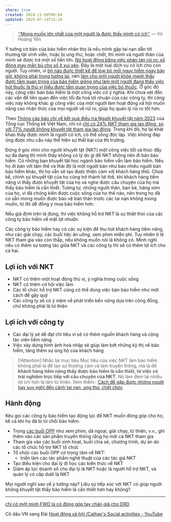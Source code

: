 ```yaml
---
share: true
created: 2024-11-09T00:04
updated: 2025-07-14T15:24
---
```

> [''Mong muốn lớn nhất của một người là được thấy mình có ích''](https://www.drdvietnam.org/vi/tin-bon-phuong/18874-mong-muon-lon-nhat-cua-mot-nguoi-la-duoc-thay-minh-co-ich.html) 
> — Võ Hoàng Yến

Ý tưởng cơ bản của bảo hiểm nhân thọ là nếu mình gặp tai nạn dẫn tới thương tật vĩnh viễn, hoặc bị ung thư, hoặc chết, thì mình và người thân của mình sẽ được trả một số tiền lớn. [Nó hoạt động bằng việc phân tán rủi ro: số đông may mắn bù cho số ít xui xẻo](../../../%E2%9A%A1Hi%E1%BB%83u%20bi%E1%BA%BFt%20s%C3%A2u/T%E1%BB%95%20ch%E1%BB%A9c%20t%C3%A0i%20ch%C3%ADnh/B%E1%BA%A3o%20hi%E1%BB%83m/Lo%E1%BA%A1i%20h%C3%ACnh%20b%E1%BA%A3o%20hi%E1%BB%83m/Nh%C3%A2n%20th%E1%BB%8D/B%E1%BA%A3o%20hi%E1%BB%83m%20nh%C3%A2n%20th%E1%BB%8D%20ho%E1%BA%A1t%20%C4%91%E1%BB%99ng%20b%E1%BA%B1ng%20vi%E1%BB%87c%20ph%C3%A2n%20t%C3%A1n%20r%E1%BB%A7i%20ro,%20l%E1%BA%A5y%20s%E1%BB%91%20%C4%91%C3%B4ng%20may%20m%E1%BA%AFn%20b%C3%B9%20cho%20s%E1%BB%91%20%C3%ADt%20xui%20x%E1%BA%BBo.md). Đây là một loại dịch vụ có ích cho con người. Tuy nhiên, vì [bộ não được thiết kế để loại bỏ mối nguy hiểm ngay bây giờ, không phải trong tương lai](../../../%E2%9A%A1Hi%E1%BB%83u%20bi%E1%BA%BFt%20s%C3%A2u/T%C3%A2m%20l%C3%BD%20h%E1%BB%8Dc%20qu%E1%BA%A3n%20l%C3%BD%20v%C3%A0%20lao%20%C4%91%E1%BB%99ng/S%E1%BA%AFp%20x%E1%BA%BFp%20%C4%91%E1%BB%99%20%C6%B0u%20ti%C3%AAn/S%E1%BB%B1%20tr%C3%AC%20ho%C3%A3n/B%E1%BB%99%20n%C3%A3o%20%C4%91%C6%B0%E1%BB%A3c%20thi%E1%BA%BFt%20k%E1%BA%BF%20%C4%91%E1%BB%83%20lo%E1%BA%A1i%20b%E1%BB%8F%20m%E1%BB%91i%20nguy%20hi%E1%BB%83m%20ngay%20b%C3%A2y%20gi%E1%BB%9D,%20kh%C3%B4ng%20ph%E1%BA%A3i%20trong%20t%C6%B0%C6%A1ng%20lai.md), nên [làm cho một người khỏe mạnh thấy được tầm quan trọng của bảo hiểm giống như làm một người đang thấy việc hút thuốc là thú vị hiểu được tầm quan trọng của việc bỏ thuốc](../../../%E2%9A%A1Hi%E1%BB%83u%20bi%E1%BA%BFt%20s%C3%A2u/T%E1%BB%95%20ch%E1%BB%A9c%20t%C3%A0i%20ch%C3%ADnh/B%E1%BA%A3o%20hi%E1%BB%83m/Nhu%20c%E1%BA%A7u,%20l%E1%BB%A3i%20%C3%ADch%20c%E1%BB%A7a%20kh%C3%A1ch%20h%C3%A0ng/L%C3%A0m%20cho%20m%E1%BB%99t%20ng%C6%B0%E1%BB%9Di%20kh%E1%BB%8Fe%20m%E1%BA%A1nh%20th%E1%BA%A5y%20%C4%91%C6%B0%E1%BB%A3c%20t%E1%BA%A7m%20quan%20tr%E1%BB%8Dng%20c%E1%BB%A7a%20b%E1%BA%A3o%20hi%E1%BB%83m%20gi%E1%BB%91ng%20nh%C6%B0%20l%C3%A0m%20m%E1%BB%99t%20ng%C6%B0%E1%BB%9Di%20%C4%91ang%20th%E1%BA%A5y%20vi%E1%BB%87c%20h%C3%BAt%20thu%E1%BB%91c%20l%C3%A0%20th%C3%BA%20v%E1%BB%8B%20hi%E1%BB%83u%20%C4%91%C6%B0%E1%BB%A3c%20t%E1%BA%A7m%20quan%20tr%E1%BB%8Dng%20c%E1%BB%A7a%20vi%E1%BB%87c%20b%E1%BB%8F%20thu%E1%BB%91c.md). Ở góc độ này, công việc bán bảo hiểm là một công việc có ý nghĩa. Khi chưa xét đến các vấn đề liên quan đến việc tối đa hoá lợi nhuận của các công ty, thì công việc này không khác gì công việc của một người làm hoạt động xã hội muốn nâng cao nhận thức của mọi người về rủi ro, giúp họ quản lý rủi ro tốt hơn. 

Theo [Thông cáo báo chí về kết quả điều tra Người khuyết tật năm 2023](https://www.gso.gov.vn/tin-tuc-thong-ke/2024/11/thong-cao-bao-chi-ve-ket-qua-dieu-tra-nguoi-khuyet-tat-nam-2023/) của Tổng cục Thống kê Việt Nam, chỉ có [chỉ có 24% NKT tham gia lao động, so với 77% người không khuyết tật tham gia lao động](../../../%E2%9A%A1Hi%E1%BB%83u%20bi%E1%BA%BFt%20s%C3%A2u/Ph%C3%A1t%20tri%E1%BB%83n%20b%E1%BB%81n%20v%E1%BB%AFng/H%E1%BB%97%20tr%E1%BB%A3%20ng%C6%B0%E1%BB%9Di%20y%E1%BA%BFu%20th%E1%BA%BF/Ng%C6%B0%E1%BB%9Di%20khuy%E1%BA%BFt%20t%E1%BA%ADt/T%E1%BB%B7%20l%E1%BB%87%20ng%C6%B0%E1%BB%9Di%20khuy%E1%BA%BFt%20t%E1%BA%ADt%20tham%20gia%20l%E1%BB%B1c%20l%C6%B0%E1%BB%A3ng%20lao%20%C4%91%E1%BB%99ng%20l%C3%A0%2023,9%EF%BC%85,%20th%E1%BA%A5p%20h%C6%A1n%2053,5%20%C4%91i%E1%BB%83m%20ph%E1%BA%A7n%20tr%C4%83m%20so%20v%E1%BB%9Bi%20ng%C6%B0%E1%BB%9Di%20kh%C3%B4ng%20khuy%E1%BA%BFt%20t%E1%BA%ADt%20(77,4%EF%BC%85).md). Trong khi đó, họ lại khát khao thấy được mình là người có ích, có thể sống độc lập. Việc không đáp ứng được nhu cầu này thể hiện sự thất bại của thị trường.

Đứng ở góc nhìn cho người khuyết tật (NKT) một công việc tốt và thúc đẩy sự đa dạng thì mình thấy không có lý do gì để NKT không nên đi bán bảo hiểm. Có những bạn khuyết tật học ngành bảo hiểm vẫn làm bảo hiểm. Nếu họ đi bán với tâm thế và thái độ là một người bán như bao nhiêu người bán bảo hiểm khác, thì họ vẫn sẽ tạo được thiện cảm với khách hàng thôi. Chưa kể, chính sự khuyết tật của họ cũng trở thành lợi thế, khi khách hàng tiềm năng vì thấy được khuyết tật của họ và nghe được câu chuyện của họ mà thấy bảo hiểm là cần thiết. Tương tự, những người thân, bạn bè, hàng xóm của họ, vì đã chứng kiến được cuộc sống của họ thế nào, nên trong họ đã có sẵn mong muốn được bảo vệ bản thân trước các tai nạn không mong muốn, từ đó dễ đồng ý mua bảo hiểm hơn.

Nếu giả định trên là đúng, thì việc không hỗ trợ NKT là sự thiệt thòi của các công ty bảo hiểm về mặt *lợi nhuận*. 

Các công ty bảo hiểm hay có các sự kiện để thu hút khách hàng tiềm năng, như các giải chạy, các buổi tiệc ăn uống, xem phim miễn phí. Tuy nhiên tỉ lệ NKT tham gia vào còn thấp, nếu không muốn nói là không có. Mình nghĩ nếu có thêm sự tương tác giữa NKT và các công ty thì sẽ có thêm lợi ích cho cả hai.

## Lợi ích với NKT
- NKT có thêm một hoạt động thú vị, ý nghĩa trong cuộc sống
- NKT có thêm cơ hội việc làm
- Các tổ chức hỗ trợ NKT cũng có thể dùng việc bán bảo hiểm như một cách để gây quỹ
- Các công ty sẽ có ý niệm về phát triển bền vững dựa trên cộng đồng, chứ không phải là từ thiện

## Lợi ích với công ty
- Các đại lý sẽ dễ đạt chỉ tiêu vì sẽ có thêm nguồn khách hàng và cộng tác viên tiềm năng
- Việc xây dựng hình ảnh hoà nhập sẽ giúp làm bớt những kỳ thị về bảo hiểm, tăng thêm sự ủng hộ của khách hàng

> [!Attention] Nhắc lại mục tiêu
> Mục tiêu của việc NKT làm bảo hiểm không phải là để tạo sự thương cảm và làm truyền thông, mà là để **khách hàng tiềm năng thấy được bảo hiểm là cần thiết, từ việc có trải nghiệm trực tiếp với câu chuyện của NKT**. Nó làm đem lại nhiều lợi ích hơn là làm từ thiện.
> Xem thêm:: [Cách để gặp được những người hay suy nghĩ đến cảnh tai nạn, ung thư, chết chóc](../../Gi%C3%BAp%20nhau%20ki%E1%BA%BFm%20ti%E1%BB%81n/Ch%E1%BA%A1y%20ch%E1%BB%89%20ti%C3%AAu%20cho%20nh%C3%A2n%20vi%C3%AAn%20c%C3%B4ng%20ty/L%C3%A0m%20th%E1%BA%ADt/B%E1%BA%A3o%20hi%E1%BB%83m/Ki%E1%BA%BFm%20kh%C3%A1ch/Ng%C6%B0%E1%BB%9Di%20hay%20suy%20ngh%C4%A9%20%C4%91%E1%BA%BFn%20c%E1%BA%A3nh%20tai%20n%E1%BA%A1n,%20ung%20th%C6%B0,%20ch%E1%BA%BFt%20ch%C3%B3c/C%C3%A1ch%20%C4%91%E1%BB%83%20g%E1%BA%B7p%20%C4%91%C6%B0%E1%BB%A3c%20nh%E1%BB%AFng%20ng%C6%B0%E1%BB%9Di%20hay%20suy%20ngh%C4%A9%20%C4%91%E1%BA%BFn%20c%E1%BA%A3nh%20tai%20n%E1%BA%A1n,%20ung%20th%C6%B0,%20ch%E1%BA%BFt%20ch%C3%B3c.md)

## Hành động
Kêu gọi các công ty bảo hiểm tạo động lực để NKT muốn đóng góp cho họ, kể cả khi họ đã bị từ chối bảo hiểm:
- Trong [các buổi OPP](../../../%E2%9A%A1Hi%E1%BB%83u%20bi%E1%BA%BFt%20s%C3%A2u/T%E1%BB%95%20ch%E1%BB%A9c%20t%C3%A0i%20ch%C3%ADnh/B%E1%BA%A3o%20hi%E1%BB%83m/Chi%E1%BA%BFn%20l%C6%B0%E1%BB%A3c%20ph%C3%A1t%20tri%E1%BB%83n%20th%E1%BB%8B%20tr%C6%B0%E1%BB%9Dng/C%C3%A1c%20bu%E1%BB%95i%20s%E1%BB%B1%20ki%E1%BB%87n%20m%E1%BB%9Di%20kh%C3%A1ch%20c%C3%B4ng%20ty%20(OPP)%20kh%C3%B4ng%20ch%E1%BB%89%20%C4%91%E1%BB%83%20d%E1%BB%85%20ch%E1%BB%91t%20h%E1%BB%A3p%20%C4%91%E1%BB%93ng,%20m%C3%A0%20c%C3%B2n%20%C4%91%E1%BB%83%20%C4%91%C3%A1nh%20gi%C3%A1%20%C4%91%E1%BA%A1i%20l%C3%BD%20v%C3%A0%20t%E1%BA%ADp%20cho%20h%E1%BB%8D%20kh%E1%BA%A3%20n%C4%83ng%20t%E1%BB%B1%20t%E1%BB%95%20ch%E1%BB%A9c%20c%C3%A1c%20bu%E1%BB%95i%20c%E1%BB%A7a%20ri%C3%AAng%20m%C3%ACnh.md) như xem phim, dã ngoại, giải chạy, từ thiện, v.v., ghi thêm vào các sản phẩm truyền thông rằng họ mời cả NKT tham gia
- Tham gia vào các buổi sinh hoạt, buổi chia sẻ, chương trình, dự án do các tổ chức hỗ trợ NKT tổ chức
- Tổ chức các buổi OPP có trọng tâm về NKT:
    - triển lãm các tác phẩm nghệ thuật của các tác giả NKT
- Tạo điều kiện cho đại lý đi học các kiến thức về NKT
- Giảm áp lực doanh số cho đại lý là NKT hoặc là người hỗ trợ NKT, và quản lý có cấp dưới là NKT

Mọi người nghĩ sao về ý tưởng này? Liệu sự tiếp xúc với NKT có giúp người không khuyết tật thấy bảo hiểm là cần thiết hơn hay không? 

---

[chỉ có một mình FWD là có đóng góp tay chân giả cho DRD](https://www.drdvietnam.org/vi/dong-gop/dung-cu-ho-tro.html)

Cô dâu VN sang Đài
[Hoạt động xã hội /Cathay's Social activities - YouTube](https://www.youtube.com/playlist?list=PL4WT9IMyiqKxMKAcIFkYL1MeLdu-GSFc9)
